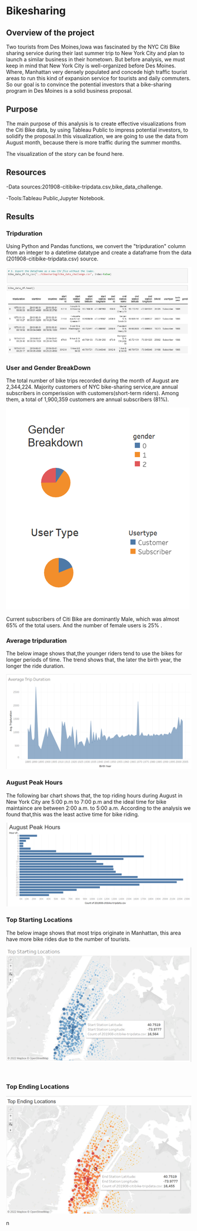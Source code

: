 # Bikesharing

## Overview of the project

Two tourists from Des Moines,Iowa was fascinated by the NYC Citi Bike sharing service during their last summer trip to New York City and plan to launch a similar business in their hometown. But before analysis, we must keep in mind that New York City is well-organized before Des Moines. Where, Manhattan very densely populated and concede high traffic tourist areas to run this kind of expansion service for tourists and daily commuters. So our goal is to convince the potential investors that a bike-sharing program in Des Moines is a solid business proposal.

## Purpose

The main purpose of this analysis is to create effective visualizations from the Citi Bike data, by using Tableau Public to impress potential investors, to solidify the proposal.In this visualization, we are going to use the data from August month, because there is more traffic during the summer months.

The visualization of the story can be found here.

## Resources

-Data sources:201908-citibike-tripdata.csv,bike_data_challenge.

-Tools:Tableau Public,Jupyter Notebook.

## Results

### Tripduration

Using Python and Pandas functions, we convert the "tripduration" column from an integer to a datetime datatype and create a dataframe from the data (201908-citibike-tripdata.csv) source.

![](https://github.com/akthersr/bikesharing/blob/main/tripduration.png)


### User and Gender BreakDown

The total number of bike trips recorded during the month of August are 2,344,224. Majority customers of NYC bike-sharing service,are annual subscribers in comperission with customers(short-term riders). Among them, a total of 1,900,359 customers are annual subscribers (81%).

![](https://github.com/akthersr/bikesharing/blob/main/user%20type%201.png)  ![]()

Current subscribers of Citi Bike are dominantly Male, which was almost 65% of the total users. And the number of female users is 25% .

### Average tripduration

The below image shows that,the younger riders tend to use the bikes for longer periods of time. The trend shows that, the later the birth year, the longer the ride duration.  

![](https://github.com/akthersr/bikesharing/blob/main/average%20trip%20duration.png)

### August Peak Hours

The following bar chart shows that, the top riding hours during August in New York City are 5:00 p.m to 7:00 p.m and the ideal time for bike maintaince are between 
2:00 a.m. to 5:00 a.m. According to the analysis we found that,this was the least active time for bike riding.

![](https://github.com/akthersr/bikesharing/blob/main/august%20pick%20.png)

### Top Starting Locations

The below image shows that most trips originate in Manhattan, this area have more bike rides due to the number of tourists.

![](https://github.com/akthersr/bikesharing/blob/main/top%20locations.png)

![]()

### Top Ending Locations

![](https://github.com/akthersr/bikesharing/blob/main/top%20ending%20locations1.png)


n
